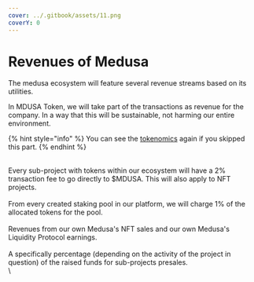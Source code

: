 ```yaml
---
cover: ../.gitbook/assets/11.png
coverY: 0
---
```


# Revenues of Medusa

The medusa ecosystem will feature several revenue streams based on its utilities.&#x20;

In MDUSA Token, we will take part of the transactions as revenue for the company. In a way that this will be sustainable, not harming our entire environment.

{% hint style="info" %}
You can see the [tokenomics](../mdusa-token/mdusa-tokenomics.md) again if you skipped this part.
{% endhint %}

\
Every sub-project with tokens within our ecosystem will have a 2% transaction fee to go directly to $MDUSA. This will also apply to NFT projects. \
\
From every created staking pool in our platform, we will charge 1% of the allocated tokens for the pool. \
\
Revenues from our own Medusa's NFT sales and our own Medusa's Liquidity Protocol earnings. \
\
A specifically percentage (depending on the activity of the project in question) of the raised funds for sub-projects presales.\
\



